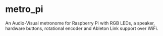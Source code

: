 # metro_pi

An Audio-Visual metronome for Raspberry Pi with RGB LEDs, a speaker, hardware buttons, rotational encoder and Ableton Link support over WiFi.
